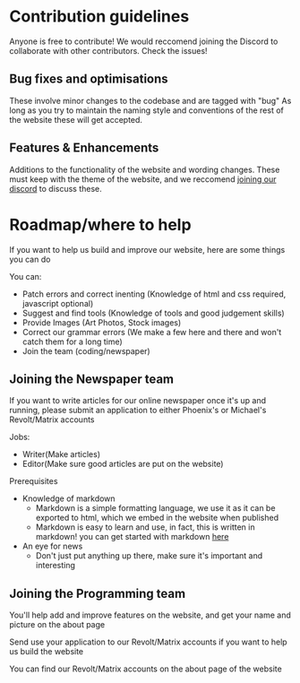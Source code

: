 # Contribution guidelines
Anyone is free to contribute! We would reccomend joining the Discord to collaborate with other contributors. Check the issues!

## Bug fixes and optimisations
These involve minor changes to the codebase and are tagged with "bug"
As long as you try to maintain the naming style and conventions of the rest of the website these will get accepted.

## Features & Enhancements
Additions to the functionality of the website and wording changes. These must keep with the theme of the website, and we reccomend [joining our discord](https://docs.google.com/forms/d/e/1FAIpQLSc-U5Mp3PD_iYifAFs4Oo7MsYrkbx3tLf1TEGgQL3LoISGv_Q/viewform?usp=sf_link) to discuss these.

# Roadmap/where to help

If you want to help us build and improve our website, here are some things you can do

You can:
- Patch errors and correct inenting (Knowledge of html and css required, javascript optional)
- Suggest and find tools (Knowledge of tools and good judgement skills)
- Provide Images (Art Photos, Stock images)
- Correct our grammar errors (We make a few here and there and won't catch them for a long time)
- Join the team (coding/newspaper)


## Joining the Newspaper team
If you want to write articles for our online newspaper once it's up and running, please submit an application to either Phoenix's or Michael's Revolt/Matrix accounts

Jobs:
- Writer(Make articles)
- Editor(Make sure good articles are put on the website)

Prerequisites
- Knowledge of markdown
  - Markdown is a simple formatting language, we use it as it can be exported to html, which we embed in the website when published
  - Markdown is easy to learn and use, in fact, this is written in markdown! you can get started with markdown [here](https://www.markdownguide.org/getting-started/)
- An eye for news
  - Don't just put anything up there, make sure it's important and interesting
 
## Joining the Programming team
You'll help add and improve features on the website, and get your name and picture on the about page

Send use your application to our Revolt/Matrix accounts if you want to help us build the website

You can find our Revolt/Matrix accounts on the about page of the website
